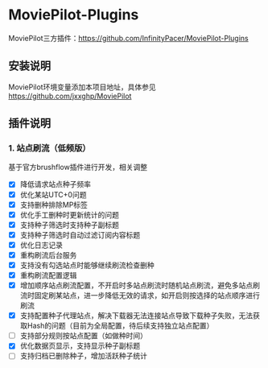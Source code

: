 # MoviePilot-Plugins
MoviePilot三方插件：https://github.com/InfinityPacer/MoviePilot-Plugins

## 安装说明
MoviePilot环境变量添加本项目地址，具体参见 https://github.com/jxxghp/MoviePilot

## 插件说明

### 1. 站点刷流（低频版）
基于官方brushflow插件进行开发，相关调整
  - [x] 降低请求站点种子频率
  - [x] 优化某站UTC+0问题
  - [x] 支持删种排除MP标签
  - [x] 优化手工删种时更新统计的问题
  - [x] 支持种子筛选时支持种子副标题
  - [x] 支持种子筛选时自动过滤订阅内容标题
  - [x] 优化日志记录
  - [x] 重构刷流后台服务
  - [x] 支持没有勾选站点时能够继续刷流检查删种
  - [x] 重构刷流配置逻辑
  - [x] 增加顺序站点刷流配置，不开启时多站点刷流时随机站点刷流，避免多站点刷流时固定刷某站点，进一步降低无效的请求，如开启则按选择的站点顺序进行刷流
  - [x] 支持配置种子代理站点，解决下载器无法连接站点导致下载种子失败，无法获取Hash的问题（目前为全局配置，待后续支持独立站点配置）
  - [ ] 支持部分规则按站点配置（如做种时间）
  - [x] 优化数据页显示，支持显示种子副标题
  - [ ] 支持归档已删除种子，增加活跃种子统计